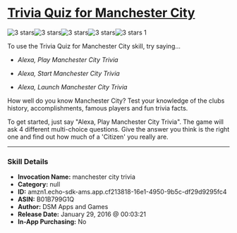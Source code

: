 # [Trivia Quiz for Manchester City](http://alexa.amazon.com/#skills/amzn1.echo-sdk-ams.app.cf213818-16e1-4950-9b5c-df29d9295fc4)
![3 stars](../../images/ic_star_black_18dp_1x.png)![3 stars](../../images/ic_star_black_18dp_1x.png)![3 stars](../../images/ic_star_black_18dp_1x.png)![3 stars](../../images/ic_star_border_black_18dp_1x.png)![3 stars](../../images/ic_star_border_black_18dp_1x.png) 1

To use the Trivia Quiz for Manchester City skill, try saying...

* *Alexa, Play Manchester City Trivia*

* *Alexa, Start Manchester City Trivia*

* *Alexa, Launch Manchester City Trivia*

How well do you know Manchester City? Test your knowledge of the clubs history, accomplishments, famous players and fun trivia facts.

To get started, just say "Alexa, Play Manchester City Trivia". The game will ask 4 different multi-choice questions. Give the answer you think is the right one and find out how much of a 'Citizen' you really are.

***

### Skill Details

* **Invocation Name:** manchester city trivia
* **Category:** null
* **ID:** amzn1.echo-sdk-ams.app.cf213818-16e1-4950-9b5c-df29d9295fc4
* **ASIN:** B01B799G1Q
* **Author:** DSM Apps and Games
* **Release Date:** January 29, 2016 @ 00:03:21
* **In-App Purchasing:** No
